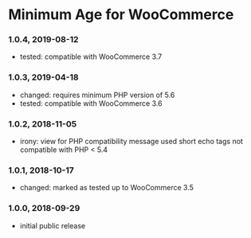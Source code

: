# Minimum Age for WooCommerce

### 1.0.4, 2019-08-12

* tested: compatible with WooCommerce 3.7

### 1.0.3, 2019-04-18

* changed: requires minimum PHP version of 5.6
* tested: compatible with WooCommerce 3.6

### 1.0.2, 2018-11-05

* irony: view for PHP compatibility message used short echo tags not compatible with PHP < 5.4

### 1.0.1, 2018-10-17

* changed: marked as tested up to WooCommerce 3.5

### 1.0.0, 2018-09-29

* initial public release
